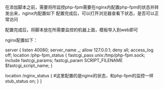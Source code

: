 在添加脚本之前，需要将所监控php-fpm需要在nginx内配置php-fpm的状态并转发出来，nginx内配置如下
配置完成后，可以打开浏览器查看下状态，是否可以正常访问

配置完成后，将脚本放在所需要监控的机器上面，模板导入到web即可

nginx配置如下：


server {
        listen 40080;
        server_name _;
        allow 127.0.0.1;
        deny all;
        access_log off;
        location /php-fpm_status {
        fastcgi_pass unix:/tmp/php-fpm.sock;
        include fastcgi_params;
        fastcgi_param SCRIPT_FILENAME $fastcgi_script_name;
        }
       
location /nginx_status {   #这里配置的是nginx的状态，和php-fpm的监控一样
         stub_status on;
      }
  }
      
         
         

         
         
         
